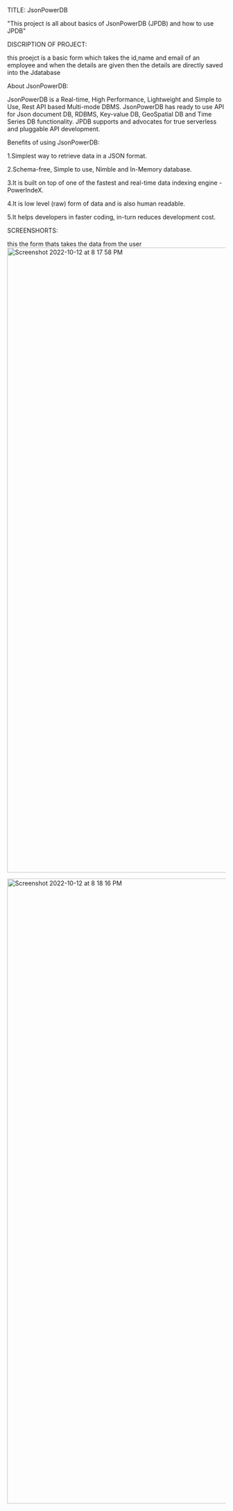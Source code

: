 TITLE: JsonPowerDB

"This project is all about basics of JsonPowerDB (JPDB) and how to use JPDB"

DISCRIPTION OF PROJECT:

this proejct is a basic form which takes the id,name and email of an employee and when the details are given then the details are directly saved into the Jdatabase

About JsonPowerDB:

JsonPowerDB is a Real-time, High Performance, Lightweight and Simple to Use, Rest API based Multi-mode DBMS. JsonPowerDB has ready to use API for Json document DB, RDBMS, Key-value DB, GeoSpatial DB and Time Series DB functionality. JPDB supports and advocates for true serverless and pluggable API development.

Benefits of using JsonPowerDB:

1.Simplest way to retrieve data in a JSON format.

2.Schema-free, Simple to use, Nimble and In-Memory database.

3.It is built on top of one of the fastest and real-time data indexing engine - PowerIndeX.

4.It is low level (raw) form of data and is also human readable.

5.It helps developers in faster coding, in-turn reduces development cost.

SCREENSHORTS:

this the form thats takes the data from the user
<img width="1440" alt="Screenshot 2022-10-12 at 8 17 58 PM" src="https://user-images.githubusercontent.com/76038004/195376847-ee0be2de-07db-4147-a063-343d121c09c1.png">


<img width="1440" alt="Screenshot 2022-10-12 at 8 18 16 PM" src="https://user-images.githubusercontent.com/76038004/195377159-922264fe-d186-4773-8d94-9b3194350f1e.png">
